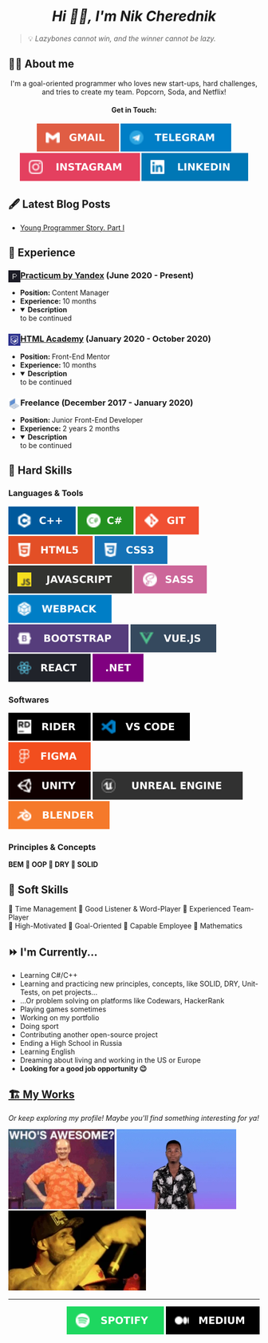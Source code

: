 <h1 float="left" align="center"><em>Hi 🖖🏿, I'm Nik Cherednik</em></h1>

> 💡 *Lazybones cannot win, and the winner cannot be lazy.*

## 🧑🏻 About me
<!-- <img width="300" align="right" src="./MyPhoto.png"> -->
<p align="center">I'm a goal-oriented programmer who loves new start-ups, hard challenges, and tries to create my team. Popcorn, Soda, and Netflix!</p>

<h4 align="center">Get in Touch:</h4>

<p align="center">
  <a href="mailto:ighosta9@gmail.com"><img src="./social-icons/icon-gmail.svg"></a>
  <a href="https://t.me/kolyandev"><img src="./social-icons/icon-telegram.svg"></a>
  <a href="https://instagram.com/mesa_us"><img src="./social-icons/icon-instagram.svg"></a>
  <a href="https://linkedin.com/in/nikolay-cherednik-78a244207"><img src="./social-icons/icon-linkedin.svg"></a>
</p>

## 🖋 Latest Blog Posts
- [Young Programmer Story. Part I](https://kolyandev.medium.com/young-programmer-story-part-one-75eace79ffdf)

<!--
## Education 🎓
### High School (2019 - 2021)
## Certificates/Awards 📄
-->

## 🗻 Experience

### [<img src="./job-icons/icon-practicum.png" align="left" width="24">Practicum by Yandex](https://practicum.yandex.com) (June 2020 - Present)
- <b>Position: </b> Content Manager
- <b>Experience: </b> 10 months
- <details open>
  <summary><b>Description</b></summary>
  to be continued</details>

### [<img src="./job-icons/icon-htmlacademy.png" align="left" width="24">HTML Academy](https://htmlacademy.ru) (January 2020 - October 2020)
- <b>Position: </b> Front-End Mentor
- <b>Experience: </b> 10 months
- <details open>
  <summary><b>Description</b></summary>
  to be continued</details>

### <img src="./job-icons/icon-freelance.png" align="left" width="24">Freelance (December 2017 - January 2020)
- <b>Position: </b> Junior Front-End Developer
- <b>Experience: </b> 2 years 2 months
- <details open>
  <summary><b>Description</b></summary>
  to be continued</details>

## 🎯 Hard Skills
### Languages & Tools
<img src="./stack-icons/icon-cpp.svg"> <img src="./stack-icons/icon-csharp.svg"> <img src="./stack-icons/icon-git.svg"> <img src="./stack-icons/icon-html.svg"> <img src="./stack-icons/icon-css.svg">  
<img src="./stack-icons/icon-js.svg"> <img src="./stack-icons/icon-sass.svg"> <img src="./stack-icons/icon-webpack.svg">  
<img src="./stack-icons/icon-bootstrap.svg"> <img src="./stack-icons/icon-vue.svg"> <img src="./stack-icons/icon-react.svg"> <img src="./stack-icons/icon-dotnet.svg">

### Softwares
<img src="./software-icons/icon-rider.svg"> <img src="./software-icons/icon-vscode.svg"> <img src="./software-icons/icon-figma.svg">  
<img src="./software-icons/icon-unity.svg"> <img src="./software-icons/icon-ue.svg"> <img src="./software-icons/icon-blender.svg">


### Principles & Concepts
**BEM 🥚 OOP 🥚 DRY 🥚 SOLID**

## 🥋 Soft Skills
📆 Time Management 🏅 Good Listener & Word-Player 🥅 Experienced Team-Player  
🗽 High-Motivated 🏰 Goal-Oriented 🔋 Capable Employee 🔢 Mathematics  

## ⏩ I'm Currently...
- Learning C#/C++
- Learning and practicing new principles, concepts, like SOLID, DRY, Unit-Tests, on pet projects...
- ...Or problem solving on platforms like Codewars, HackerRank
- Playing games sometimes
- Working on my portfolio
- Doing sport
- Contributing another open-source project
- Ending a High School in Russia
- Learning English
- Dreaming about living and working in the US or Europe
- **Looking for a good job opportunity 😉**

## [🏗 My Works](https://github.com/kolyandev/MyWorks)
*Or keep exploring my profile!*
*Maybe you'll find something interesting for ya!*

<img src="./support-gifs/whoisawesome.webp" height="160"> <img src="./support-gifs/youreawesome.webp" height="160"> <img src="./support-gifs/heallows.webp" height="160">

---

<p align="right">
  <a href="https://open.spotify.com/user/ft3pan164rcmlcyge2emy01a1"><img src="./social-icons/icon-spotify.svg"></a>
  <a href="https://kolyandev.medium.com/"><img src="./social-icons/icon-medium.svg"></a>
</p>
